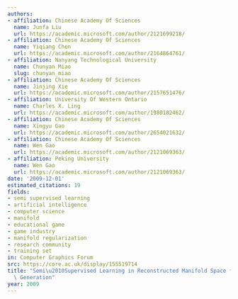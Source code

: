 ```yaml
---
authors:
- affiliation: Chinese Academy Of Sciences
  name: Junfa Liu
  url: https://academic.microsoft.com/author/2121699218/
- affiliation: Chinese Academy Of Sciences
  name: Yiqiang Chen
  url: https://academic.microsoft.com/author/2164864761/
- affiliation: Nanyang Technological University
  name: Chunyan Miao
  slug: chunyan_miao
- affiliation: Chinese Academy Of Sciences
  name: Jinjing Xie
  url: https://academic.microsoft.com/author/2157651476/
- affiliation: University Of Western Ontario
  name: Charles X. Ling
  url: https://academic.microsoft.com/author/1980182462/
- affiliation: Chinese Academy Of Sciences
  name: Xingyu Gao
  url: https://academic.microsoft.com/author/2654021632/
- affiliation: Chinese Academy Of Sciences
  name: Wen Gao
  url: https://academic.microsoft.com/author/2121069363/
- affiliation: Peking University
  name: Wen Gao
  url: https://academic.microsoft.com/author/2121069363/
date: '2009-12-01'
estimated_citations: 19
fields:
- semi supervised learning
- artificial intelligence
- computer science
- manifold
- educational game
- game industry
- manifold regularization
- research community
- training set
in: Computer Graphics Forum
src: https://core.ac.uk/display/155519714
title: "Semi\u2010Supervised Learning in Reconstructed Manifold Space for 3D Caricature\
  \ Generation"
year: 2009
---
```

